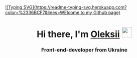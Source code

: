 [![Typing SVG](https://readme-typing-svg.herokuapp.com?color=%2336BCF7&lines=WElcome to my Github page)](https://git.io/typing-svg)
<h1 align="center">Hi there, I'm <a href="#" target="_blank">Oleksii</a> 
<img src="https://github.com/blackcater/blackcater/raw/main/images/Hi.gif" height="32"/></h1>
<h3 align="center">Front-end-developer from Ukraine</h3>

